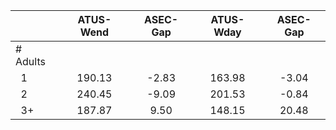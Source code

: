 
|                      |    ATUS-Wend |     ASEC-Gap |    ATUS-Wday |     ASEC-Gap |
| -------------------- | :----------: | :----------: | :----------: | :----------: |
| # Adults             |              |              |              |              |
| &nbsp;&nbsp;1        |       190.13 |        -2.83 |       163.98 |        -3.04 |
| &nbsp;&nbsp;2        |       240.45 |        -9.09 |       201.53 |        -0.84 |
| &nbsp;&nbsp;3+       |       187.87 |         9.50 |       148.15 |        20.48 |

